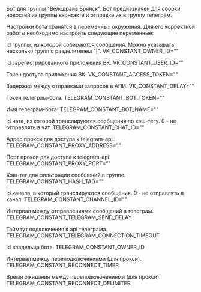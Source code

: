 Бот для группы "Велодрайв Брянск".
Бот предназначен для сборки новостей из группы вконтакте и отправке их в группу телеграм.

Настройки бота хранятся в переменных окружения. Для его корректной работы необходимо настроить следующие переменные:

id группы, из которой собираются сообщения. Можно указывать несколько групп с разделителем "|".
VK_CONSTANT_OWNER_ID=""

id зарегистрированного приложения ВК.
VK_CONSTANT_USER_ID=""

Токен доступа приложения ВК.
VK_CONSTANT_ACCESS_TOKEN=""

Задержка между отправками запросов в АПИ.
VK_CONSTANT_DELAY=""

Токен телеграм-бота.
TELEGRAM_CONSTANT_BOT_TOKEN=""

Имя телеграм-бота.
TELEGRAM_CONSTANT_BOT_NAME=""

id чата, из которой транслируются сообщения по хэш-тегу. 0 - не отправлять в чат.
TELEGRAM_CONSTANT_CHAT_ID=""

Адрес прокси для доступа к telegram-api.
TELEGRAM_CONSTANT_PROXY_ADDRESS=""

Порт прокси для доступа к telegram-api.
TELEGRAM_CONSTANT_PROXY_PORT=""

Хэш-тег для фильтрации сообщений в группе.
TELEGRAM_CONSTANT_HASH_TAG=""

id канала, в который транслируются сообщения. 0 - не отправлять в канал.
TELEGRAM_CONSTANT_CHANNEL_ID=""

Интервал между отправлениями сообщений в телеграм.
TELEGRAM_CONSTANT_TELEGRAM_SEND_DELAY

Таймаут подключения к api телеграма.
TELEGRAM_CONSTANT_TELEGRAM_CONNECTION_TIMEOUT

id владельца бота.
TELEGRAM_CONSTANT_OWNER_ID

Интервал между переподключениями (для прокси).
TELEGRAM_CONSTANT_RECONNECT_TIMER

Время ожидания между переподключениями (для прокси).
TELEGRAM_CONSTANT_RECONNECT_DELIMITER